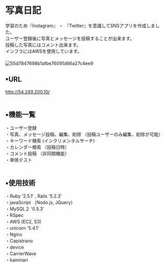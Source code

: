  # 写真日記 
学習のため『Instagram』 ・ 『Twitter』を意識してSNSアプリを作成しました。 </br>
ユーザー登録後に写真とメッセージを投稿することが出来ます。</br>
投稿した写真にはコメント出来ます。</br>
インフラにはAWSを使用しています。</br>
　</br>
![55d7847698b1afbe76091d66a27c4ee9](https://user-images.githubusercontent.com/60645490/82412301-605e4800-9aae-11ea-8f09-0c22a10f8a58.jpg)


## ▪URL
http://54.249.200.10/ </br>
 </br>
 
## ▪機能一覧
・ユーザー登録 </br>
・写真、メッセージ投稿、編集、削除 （投稿ユーザーのみ編集、削除が可能） </br>
・キーワード検索 (インクリメンタルサーチ)</br>
・カレンダー検索 （投稿日時） </br>
・コメント投稿 （非同期機能） </br>
・単体テスト  </br>
 </br>
 
## ▪使用技術
・Ruby '2.5.1' , Rails '5.2.3' </br>
・javaScript （Nodo.js, JQuery）</br>
・MySQL２ '0.5.3'　</br>
・RSpec </br>
・AWS (EC2, S3) </br>
・unicorn '5.4.1' </br>
・Nginx </br>
・Capistrano </br>
・device </br>
・CarrierWave </br>
・kaminari </br>
 </br>
 </br>

